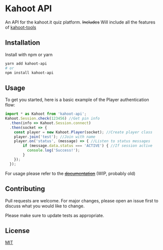 # Kahoot API

An API for the kahoot.it quiz platform. ~~Includes~~ Will include all the features of [kahoot-tools](https://github.com/idiidk/kahoot-tools)

## Installation

Install with npm or yarn

```bash
yarn add kahoot-api
# or
npm install kahoot-api
```

## Usage

To get you started, here is a basic example of the Player authentication flow:

```JavaScript
import * as Kahoot from 'kahoot-api';
Kahoot.Session.check(123456) //Get pin info
  .then(info => Kahoot.Session.connect)
  .then(socket => {
    const player = new Kahoot.Player(socket); //Create player class
    player.join('test'); //Join with name
    player.on('status', (message) => { //Listen to status messages
        if (message.data.status === 'ACTIVE') { //If session active
          console.log('Success!');
        }
    });
  });
```

For usage please refer to the [~~documentation~~](https://idiidk.site/kahoot-api) (WIP, probably old)

## Contributing

Pull requests are welcome. For major changes, please open an issue first to discuss what you would like to change.

Please make sure to update tests as appropriate.

## License

[MIT](https://choosealicense.com/licenses/mit/)
